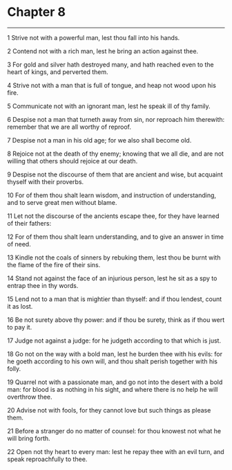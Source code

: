 # Chapter 8

***

1 Strive not with a powerful man, lest thou fall into his hands.

2 Contend not with a rich man, lest he bring an action against thee.

3 For gold and silver hath destroyed many, and hath reached even to the heart of kings, and perverted them.

4 Strive not with a man that is full of tongue, and heap not wood upon his fire.

5 Communicate not with an ignorant man, lest he speak ill of thy family.

6 Despise not a man that turneth away from sin, nor reproach him therewith: remember that we are all worthy of reproof.

7 Despise not a man in his old age; for we also shall become old.

8 Rejoice not at the death of thy enemy; knowing that we all die, and are not willing that others should rejoice at our death.

9 Despise not the discourse of them that are ancient and wise, but acquaint thyself with their proverbs.

10 For of them thou shalt learn wisdom, and instruction of understanding, and to serve great men without blame.

11 Let not the discourse of the ancients escape thee, for they have learned of their fathers:

12 For of them thou shalt learn understanding, and to give an answer in time of need.

13 Kindle not the coals of sinners by rebuking them, lest thou be burnt with the flame of the fire of their sins.

14 Stand not against the face of an injurious person, lest he sit as a spy to entrap thee in thy words.

15 Lend not to a man that is mightier than thyself: and if thou lendest, count it as lost.

16 Be not surety above thy power: and if thou be surety, think as if thou wert to pay it.

17 Judge not against a judge: for he judgeth according to that which is just.

18 Go not on the way with a bold man, lest he burden thee with his evils: for he goeth according to his own will, and thou shalt perish together with his folly.

19 Quarrel not with a passionate man, and go not into the desert with a bold man: for blood is as nothing in his sight, and where there is no help he will overthrow thee.

20 Advise not with fools, for they cannot love but such things as please them.

21 Before a stranger do no matter of counsel: for thou knowest not what he will bring forth.

22 Open not thy heart to every man: lest he repay thee with an evil turn, and speak reproachfully to thee.

